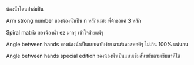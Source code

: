 น้องน้ำโดนปาล์มปั่น

Arm strong number ของน้องน้ำเป็น n หลักนะฮะ พี่ต้าขอแค่ 3 หลัก

Spiral matrix ของน้องน้ำ ez มากๆ เข้าใจง่ายแน่ๆ

Angle between hands ของน้องน้ำเป็นแบบฉบับง่าย ตามรีเควสพอดีๆ ไม่เกิน 100% แน่นอน

Angle between hands special edition ของน้องน้ำเป็นแบบเข็มสั้นขยับตามเข็มนาทีได้
